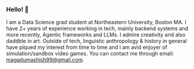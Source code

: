 ### Hello! 👋 


I am a Data Science grad student at Northeastern University, Boston MA. I have 2+ years of experience working in tech, mainly backend systems and more recently, Agentic frameworks and LLMs. I admire creativity and also daddble in art.
Outside of tech, linguistic anthropology & history in general have piqued my interest from time to time and I am avid enjoyer of simulation/sandbox video games. You can contact me through email: magadumashish99@gmail.com.


